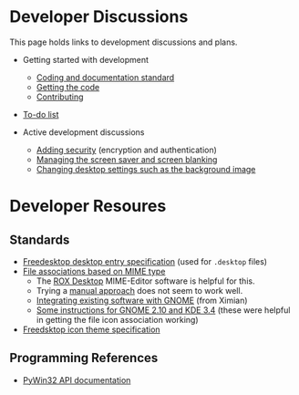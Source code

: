 # Developer Discussions #

This page holds links to development discussions and plans.

  * Getting started with development
    * [Coding and documentation standard](CodingStandard.md)
    * [Getting the code](GettingTheCode.md)
    * [Contributing](ContributingToMaestro.md)

  * [To-do list](MaestroToDo.md)
  * Active development discussions
    * [Adding security](SecurityDiscussion.md) (encryption and authentication)
    * [Managing the screen saver and screen blanking](ScreenSaver.md)
    * [Changing desktop settings such as the background image](DesktopTweaking.md)

# Developer Resoures #

## Standards ##

  * [Freedesktop desktop entry specification](http://standards.freedesktop.org/desktop-entry-spec/desktop-entry-spec-latest.html) (used for `.desktop` files)
  * [File associations based on MIME type](http://freedesktop.org/wiki/Standards_2fshared_2dmime_2dinfo_2dspec)
    * The [ROX Desktop](http://rox.sourceforge.net/desktop/static.html) MIME-Editor software is helpful for this.
    * Trying a [manual approach](http://www.fedoraforum.org/forum/archive/index.php/t-26875.html) does not seem to work well.
    * [Integrating existing software with GNOME](http://primates.ximian.com/~federico/docs/gnome-isv-guide/index.html) (from Ximian)
    * [Some instructions for GNOME 2.10 and KDE 3.4](http://www.ces.clemson.edu/linux/fc4_desktop.shtml) (these were helpful in getting the file icon association working)
  * [Freedsktop icon theme specification](http://freedesktop.org/wiki/Standards/icon-theme-spec)

## Programming References ##

  * [PyWin32 API documentation](http://aspn.activestate.com/ASPN/docs/ActivePython/2.4/pywin32/PyWin32.html)